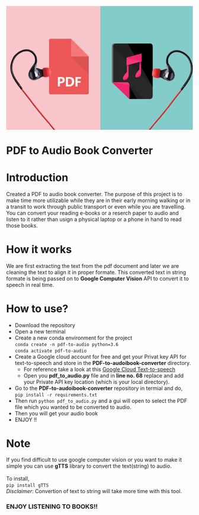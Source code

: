 <img src="Image-pdf-to-mp3.jpg" align="center" />

# PDF to Audio Book Converter 

# Introduction

Created a PDF to audio book converter. The purpose of this project is to make time more utilizable while they are in their early morning walking or in a transit to work through public transport or even while you are travelling. You can convert your reading e-books or a reserch paper to audio and listen to it rather than usign a physical laptop or a phone in hand to read those books. 

# How it works

We are first extracting the text from the pdf document and later we are cleaning the text to align it in proper formate. This converted text in string formate is being passed on to **Google Computer Vision** API to convert it to speech in real time.

# How to use?

- Download the repository
- Open a new terminal
- Create a new conda environment for the project </br>
  ```conda create -n pdf-to-audio python=3.6``` </br>
  ```conda activate pdf-to-audio```
- Create a Google cloud account for free and get your Privat key API for text-to-speech and store in the **PDF-to-audoibook-converter** directory.
  - For reference take a look at this [Google Cloud Text-to-speech](https://cloud.google.com/text-to-speech/docs/libraries)
  - Open you **pdf_to_audio.py** file and in **line no. 68** replace and add your Private API key location (which is your local directory).
- Go to the **PDF-to-audoibook-converter** repository in termial and do, </br>
  ```pip install -r requirements.txt```
- Then run ```python pdf_to_audio.py``` and a gui will open to select the PDF file which you wanted to be converted to audio.
- Then you will get your audio book
- ENJOY !!

# Note

If you find difficult to use google computer vision or you want to make it simple you can use **gTTS** library to convert the text(string) to audio. </br></br>
To install, </br> ```pip install gTTS``` </br> 
*Disclaimer*: Convertion of text to string will take more time with this tool.


### ENJOY LISTENING TO BOOKS!! 
